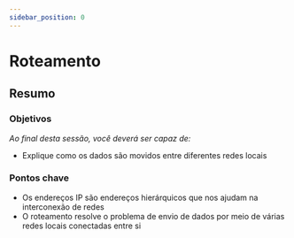 ```yaml
---
sidebar_position: 0
---
```


# Roteamento

## Resumo

### Objetivos
*Ao final desta sessão, você deverá ser capaz de:*
* Explique como os dados são movidos entre diferentes redes locais

### Pontos chave
* Os endereços IP são endereços hierárquicos que nos ajudam na interconexão de redes
* O roteamento resolve o problema de envio de dados por meio de várias redes locais conectadas entre si